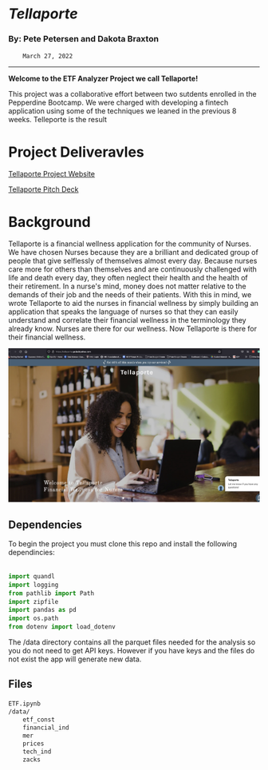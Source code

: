 # *Tellaporte*                                  

### By: Pete Petersen and Dakota Braxton 
        March 27, 2022  
---
**Welcome to the ETF Analyzer Project we call Tellaporte!**

This project was a collaborative effort between two sutdents enrolled in the Pepperdine Bootcamp.  We were charged with developing a fintech application using some of the techniques we leaned in the previous 8 weeks.  Telleporte is the result

# Project Deliveravles  

[Tellaporte Project Website](https://tellaporte.godaddysites.com/)  

[Tellaporte Pitch Deck](https://docs.google.com/presentation/d/1tjTHTjb50yCuq5buGgM85Py6MKm5J6Bn/edit#slide=id.g11a97544c2e_1_11)  


# Background

Tellaporte is a financial wellness application for the community of Nurses. We have chosen Nurses because they are a brilliant and dedicated group of people that give selflessly of themselves almost every day. Because nurses care more for others than themselves and are continuously challenged with life and death every day, they often neglect their health and the health of their retirement. In a nurse's mind, money does not matter relative to the demands of their job and the needs of their patients. With this in mind, we wrote Tellaporte to aid the nurses in financial wellness by simply building an application that speaks the language of nurses so that they can easily understand and correlate their financial wellness in the terminology they already know. Nurses are there for our wellness. Now Tellaporte is there for their financial wellness.

![Tellaporte](Tellaporte.jpg)

## Dependencies

To begin the project you must clone this repo and install the following dependincies:

```python

import quandl
import logging
from pathlib import Path
import zipfile
import pandas as pd
import os.path
from dotenv import load_dotenv


```
The /data directory contains all the parquet files needed for the analysis so you do not need to get API keys.  However if you have keys and the files do not exist the app will generate new data.

## Files
   
    ETF.ipynb
    /data/
        etf_const
        financial_ind
        mer
        prices
        tech_ind
        zacks


